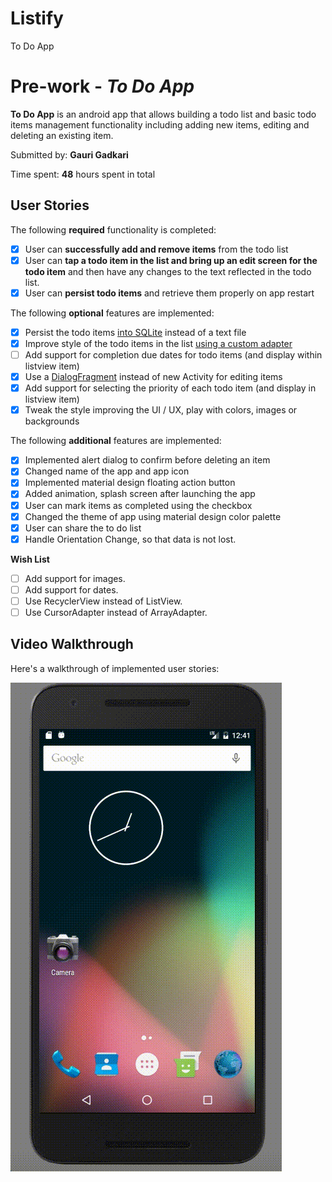 # Listify
To Do App
# Pre-work - *To Do App*

**To Do App** is an android app that allows building a todo list and basic todo items management functionality including adding new items, editing and deleting an existing item. 

Submitted by: **Gauri Gadkari**

Time spent: **48** hours spent in total

## User Stories
The following **required** functionality is completed:

* [x] User can **successfully add and remove items** from the todo list
* [x] User can **tap a todo item in the list and bring up an edit screen for the todo item** and then have any changes to the text reflected in the todo list.
* [x] User can **persist todo items** and retrieve them properly on app restart

The following **optional** features are implemented:

* [x] Persist the todo items [into SQLite](http://guides.codepath.com/android/Persisting-Data-to-the-Device#sqlite) instead of a text file
* [x] Improve style of the todo items in the list [using a custom adapter](http://guides.codepath.com/android/Using-an-ArrayAdapter-with-ListView)
* [ ] Add support for completion due dates for todo items (and display within listview item)
* [x] Use a [DialogFragment](http://guides.codepath.com/android/Using-DialogFragment) instead of new Activity for editing items
* [x] Add support for selecting the priority of each todo item (and display in listview item)
* [x] Tweak the style improving the UI / UX, play with colors, images or backgrounds

The following **additional** features are implemented:

* [x] Implemented alert dialog to confirm before deleting an item
* [x] Changed name of the app and app icon
* [x] Implemented material design floating action button
* [x] Added animation, splash screen after launching the app
* [x] User can mark items as completed using the checkbox
* [x] Changed the theme of app using material design color palette
* [x] User can share the to do list
* [x] Handle Orientation Change, so that data is not lost.

**Wish List**
* [ ] Add support for images.
* [ ] Add support for dates.
* [ ] Use RecyclerView instead of ListView.
* [ ] Use CursorAdapter instead of ArrayAdapter.

## Video Walkthrough 

Here's a walkthrough of implemented user stories:

![Video Walkthrough](Listify.gif)

